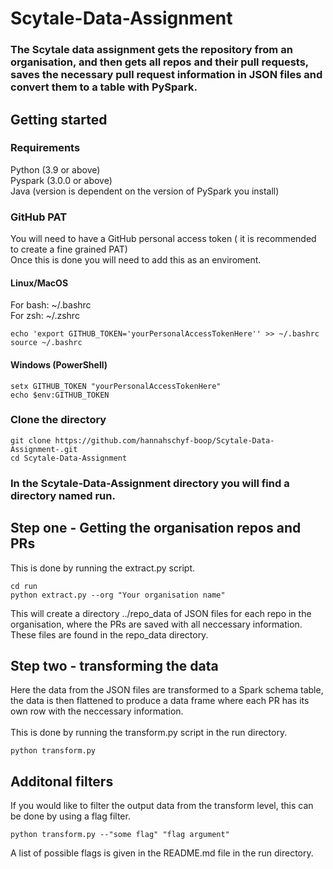# Scytale-Data-Assignment
### The Scytale data assignment gets the repository from an organisation, and then gets all repos and their pull requests, saves the necessary pull request information in JSON files and convert them to a table with PySpark.   

## Getting started
### Requirements
Python (3.9 or above) <br />
Pyspark (3.0.0 or above) <br />
Java (version is dependent on the version of PySpark you install)

### GitHub PAT
You will need to have a GitHub personal access token ( it is recommended to create a fine grained PAT) <br />
Once this is done you will need to add this as an enviroment.<br />
#### Linux/MacOS
For bash: ~/.bashrc <br />
For zsh: ~/.zshrc
```
echo 'export GITHUB_TOKEN='yourPersonalAccessTokenHere'' >> ~/.bashrc
source ~/.bashrc
```
#### Windows (PowerShell)
```
setx GITHUB_TOKEN "yourPersonalAccessTokenHere"
echo $env:GITHUB_TOKEN
```
### Clone the directory

```
git clone https://github.com/hannahschyf-boop/Scytale-Data-Assignment-.git
cd Scytale-Data-Assignment
```
### In the Scytale-Data-Assignment directory you will find a directory named run.

## Step one - Getting the organisation repos and PRs
This is done by running the extract.py script.

```
cd run
python extract.py --org "Your organisation name"
```
This will create a directory ../repo_data of JSON files for each repo in the organisation, where the PRs are saved with all neccessary information. <br />
These files are found in the repo_data directory. 

## Step two - transforming the data 
Here the data from the JSON files are transformed to a Spark schema table, the data is then flattened to produce a data frame where each PR has its own row with the neccessary information. <br />
<br />
This is done by running the transform.py script in the run directory.

```
python transform.py
```
## Additonal filters
If you would like to filter the output data from the transform level, this can be done by using a flag filter.
```
python transform.py --"some flag" "flag argument"
```
A list of possible flags is given in the README.md file in the run directory. 
